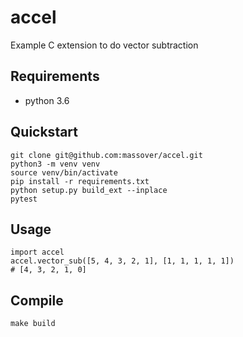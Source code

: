 # accel

Example C extension to do vector subtraction

## Requirements

- python 3.6

## Quickstart

```
git clone git@github.com:massover/accel.git
python3 -m venv venv
source venv/bin/activate
pip install -r requirements.txt
python setup.py build_ext --inplace
pytest
```

## Usage

```
import accel
accel.vector_sub([5, 4, 3, 2, 1], [1, 1, 1, 1, 1])
# [4, 3, 2, 1, 0]
```

## Compile

```
make build
```
